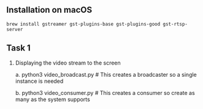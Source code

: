 ## Installation on macOS

`brew install gstreamer gst-plugins-base gst-plugins-good gst-rtsp-server`


## Task 1
1. Displaying the video stream to the screen

    a. python3 video_broadcast.py # This creates a broadcaster so a single instance is needed
    
    b. python3 video_consumer.py # This creates a consumer so create as many as the system supports